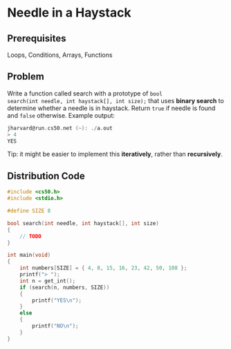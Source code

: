 # Needle in a Haystack

## Prerequisites
Loops, Conditions, Arrays, Functions

## Problem
Write a function called search with a prototype of <code>bool search(int needle, int haystack[], int size);</code> that uses <strong>binary search</strong> to determine whether a needle is in haystack. Return <code>true</code> if needle is found and <code>false</code> otherwise. Example output:

```c
jharvard@run.cs50.net (~): ./a.out
> 4
YES
```

Tip: it might be easier to implement this <strong>iteratively</strong>, rather than <strong>recursively</strong>.

## Distribution Code

```c
#include <cs50.h>
#include <stdio.h>

#define SIZE 8

bool search(int needle, int haystack[], int size)
{
	// TODO
}

int main(void)
{
    int numbers[SIZE] = { 4, 8, 15, 16, 23, 42, 50, 108 };
    printf("> ");
    int n = get_int();
    if (search(n, numbers, SIZE))
    {
        printf("YES\n");
    }
    else 
    {
        printf("NO\n");
    }
}
```